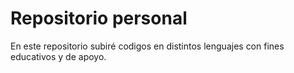 # Repositorio personal
En este repositorio subiré codigos en distintos lenguajes con fines educativos y de apoyo.
